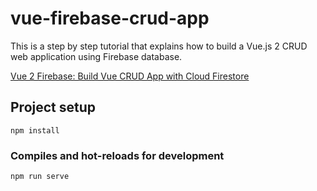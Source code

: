 # vue-firebase-crud-app
This is a step by step tutorial that explains how to build a Vue.js 2 CRUD web application using Firebase database.

[Vue 2 Firebase: Build Vue CRUD App with Cloud Firestore](https://www.positronx.io/vue-js-firebase-build-vue-crud-app-with-cloud-firestore/)

## Project setup
```
npm install
```

### Compiles and hot-reloads for development
```
npm run serve
```